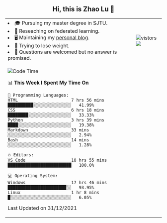 <h2 align="center"> Hi, this is Zhao Lu 👋</h2>

<table style="overflow:hidden;">
    <tr> 
        <td>
            <li>🎓 Pursuing my master degree in SJTU.</li>
            <li>🌱 Reseaching on federated learning.</li>
            <li>🖥️ Maintaining my <a href="https://ifarewell.xyz">personal blog</a>.</li>
            <li>💪 Trying to lose weight.</li>
            <li>💬 Questions are welcomed but no answer is promised.</li> 
        </td>
        <td>
            <img src="https://visitor-badge.glitch.me/badge?page_id=ifarewell" alt="vistors" />
        <br>
          <img src="https://github-readme-stats.vercel.app/api?username=ifarewell&theme=graywhite&hide=prs,contribs&show_icons=true&hide_border=true&icon_color=CE1D2D&text_color=718096&bg_color=ffffff&hide_title=true" />
        </td>
    </tr>
    <tr>
        <td colspan="2">
            
<!--START_SECTION:waka-->
![Code Time](http://img.shields.io/badge/Code%20Time-92%20hrs%2027%20mins-blue)

📊 **This Week I Spent My Time On** 

```text
💬 Programming Languages: 
HTML                     7 hrs 56 mins       ██████████░░░░░░░░░░░░░░░   41.99% 
CSS                      6 hrs 18 mins       ████████░░░░░░░░░░░░░░░░░   33.33% 
Python                   3 hrs 39 mins       ████░░░░░░░░░░░░░░░░░░░░░   19.38% 
Markdown                 33 mins             ░░░░░░░░░░░░░░░░░░░░░░░░░   2.94% 
Bash                     14 mins             ░░░░░░░░░░░░░░░░░░░░░░░░░   1.28%

🔥 Editors: 
VS Code                  18 hrs 55 mins      █████████████████████████   100.0%

💻 Operating System: 
Windows                  17 hrs 46 mins      ███████████████████████░░   93.95% 
Linux                    1 hr 8 mins         █░░░░░░░░░░░░░░░░░░░░░░░░   6.05%

```


 Last Updated on 31/12/2021
<!--END_SECTION:waka-->
            
</td></tr>
</table>

